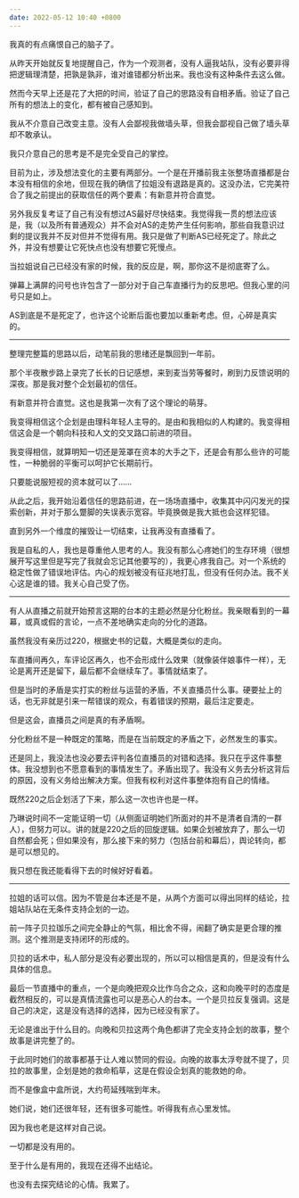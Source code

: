 ```yaml
---
date: 2022-05-12 10:40 +0800
---
```

<!-- more -->
我真的有点痛恨自己的脑子了。

从昨天开始就反复地提醒自己，作为一个观测者，没有人逼我站队，没有必要非得把逻辑理清楚，把孰是孰非，谁对谁错都分析出来。我也没有这种条件去这么做。

然而今天早上还是花了大把的时间，验证了自己的思路没有自相矛盾。验证了自己所有的想法上的变化，都有被自己感知到。

我从不介意自己改变主意。没有人会鄙视我做墙头草，但我会鄙视自己做了墙头草却不敢承认。

我只介意自己的思考是不是完全受自己的掌控。

目前为止，涉及想法变化的主要有两部分。一个是在开播前我主张整场直播都是台本没有相信的余地，但现在我的确信了拉姐没有退路是真的。这没办法，它完美符合了我之前提出的获取信任的两个要素：有新意并符合直觉。

另外我反复考证了自己有没有想过AS最好尽快结束。我觉得我一贯的想法应该是，我（以及所有普通观众）并不会对AS的走势产生任何影响，那些自我意识过剩的提议我并不反对但并不觉得有用。我只是做了判断AS已经死定了。除此之外，并没有想要让它死快点也没有想要它死慢点。

当拉姐说自己已经没有家的时候，我的反应是，啊，那你这不是彻底寄了么。

弹幕上满屏的问号也许包含了一部分对于自己车直播行为的反思吧。但我心里的问号只是如上。

AS到底是不是死定了，也许这个论断后面也要加以重新考虑。但，心碎是真实的。

----

整理完整篇的思路以后，动笔前我的思绪还是飘回到一年前。

那个半夜散步路上录完了长长的日记感想，来到麦当劳等餐时，刷到力反馈说明的深夜。那是我对整个企划最初的信任。

有新意并符合直觉。这也是我第一次有了这个理论的萌芽。

我变得相信这个企划是由理科年轻人主导的。是由和我相似的人构建的。我变得相信这会是一个朝向科技和人文的交叉路口前进的项目。

我变得相信，就算明知一切还是笼罩在资本的大手之下，还是会有那么些许的可能性，一种脆弱的平衡可以呵护它长期前行。

只要能说服短视的资本就可以了……

从此之后，我开始沿着信任的思路前进，在一场场直播中，收集其中闪闪发光的探索创新，并对于那么蹩脚的失误表示宽容。毕竟换做是我大抵也会这样犯错。

直到另外一个维度的摧毁让一切结束，让我再没有直播看了。

我是自私的人，我也是尊重他人思考的人。我没有那么心疼她们的生存环境（很想展开写这里但是写完了我就会忘记其他要写的），我更心疼我自己。对一个系统的稳定性做了错误地评估。内心的规划被没有征兆地打乱，但没有任何办法。我不关心这是谁的错。我关心自己受了伤。

----

有人从直播之前就开始预言这期的台本的主题必然是分化粉丝。我亲眼看到的一幕幕，或真或假的言论，一点不差地确实走向的分化的道路。

虽然我没有亲历过220，根据史书的记载，大概是类似的走向。

车直播间再久，车评论区再久，也不会形成什么效果（就像装伴娘事件一样），无论是离开还是留下，最后都不会继续车了。事情就结束了。

但是当时的矛盾是实打实的粉丝与运营的矛盾，不关直播员什么事。硬要扯上的话，也无非就是引来一帮错误的观众，有着错误的预期，最后注定要走。

但是这会，直播员之间是真的有矛盾啊。

分化粉丝不是一种既定的策略，而是在当前既定的矛盾之下，必然发生的事实。

还是同上，我没法也没必要去评判各位直播员的对错和选择。我只在乎这件事整体。我没想到也不愿意看到的事情发生了。矛盾出现了。我没有义务去分析这背后的原因，没有义务给出解决方案。但我有权利对这件事整体抱有自己的情绪。

既然220之后企划活了下来，那么这一次也许也是一样。

乃琳说时间不一定能证明一切（从侧面证明她们所面对的并不是清者自清的一群人），但努力可以。讲的就是220之后的回旋逻辑。如果企划被放弃了，那么一切自然都会死；但如果没有，那么接下来的努力（包括台前和幕后），舆论转向，都是可以想见的。

我只想在我还能看得下去的时候好好看着。

----

拉姐的话可以信。因为不管是台本还是不是，从两个方面可以得出同样的结论，拉姐站队站在无条件支持企划的一边。

前一阵子贝拉珈乐之间完全静止的气氛，相比舍不得，闹翻了确实是更合理的推测。这个推测是支持闭环的形成的。

贝拉的话术中，私人部分是没有必要出现的，所以可以相信是真的，但是没有什么具体的信息。

最后一节直播中的重点，一个是向晚把观众比作乌合之众，这和向晚平时的态度是截然相反的，可以是真情流露也可以是恶心人的台本。一个是贝拉反复强调。这是自己的决定，这是没有选择的选择，因为已经没有家了。

无论是谁出于什么目的。向晚和贝拉这两个角色都讲了完全支持企划的故事，整个故事是讲完整了的。

于此同时她们的故事都基于让人难以赞同的假设。向晚的故事太浮夸就不提了，贝拉的故事里，企划是她的救命稻草，这是在假设企划真的能救她的命。

而不是像盒中盒所说，大约苟延残喘到年末。

她们说，她们还很年轻，还有很多可能性。听得我有点心里发怵。

因为我也老是这样对自己说。

一切都是没有用的。

至于什么是有用的，我现在还得不出结论。

也没有去探究结论的心情。我累了。